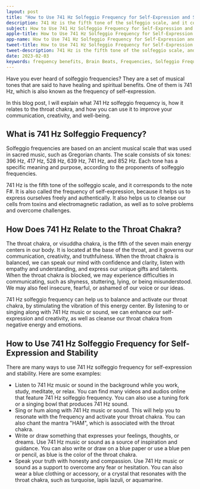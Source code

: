```yaml
---
layout: post
title: "How to Use 741 Hz Solfeggio Frequency for Self-Expression and Stability"
description: 741 Hz is the fifth tone of the solfeggio scale, and it corresponds to the note F#. It is also called the frequency of self-expression, because it helps us to express ourselves freely and authentically. It also helps us to cleanse our cells from toxins and electromagnetic radiation, as well as to solve problems and overcome challenges.
subject: How to Use 741 Hz Solfeggio Frequency for Self-Expression and Stability
apple-title: How to Use 741 Hz Solfeggio Frequency for Self-Expression and Stability
app-name: How to Use 741 Hz Solfeggio Frequency for Self-Expression and Stability
tweet-title: How to Use 741 Hz Solfeggio Frequency for Self-Expression and Stability
tweet-description: 741 Hz is the fifth tone of the solfeggio scale, and it corresponds to the note F#. It is also called the frequency of self-expression, because it helps us to express ourselves freely and authentically. It also helps us to cleanse our cells from toxins and electromagnetic radiation, as well as to solve problems and overcome challenges.
date: 2023-02-03
keywords: frequency benefits, Brain Beats, Frequencies, Solfeggio Frequency, throat Chakra, 741 Hz, Brain wave entrainment, sound therapy
---
```


Have you ever heard of solfeggio frequencies? They are a set of musical tones that are said to have healing and spiritual benefits. One of them is 741 Hz, which is also known as the frequency of self-expression.

In this blog post, I will explain what 741 Hz solfeggio frequency is, how it relates to the throat chakra, and how you can use it to improve your communication, creativity, and well-being.

## What is 741 Hz Solfeggio Frequency?

Solfeggio frequencies are based on an ancient musical scale that was used in sacred music, such as Gregorian chants. The scale consists of six tones: 396 Hz, 417 Hz, 528 Hz, 639 Hz, 741 Hz, and 852 Hz. Each tone has a specific meaning and purpose, according to the proponents of solfeggio frequencies.

741 Hz is the fifth tone of the solfeggio scale, and it corresponds to the note F#. It is also called the frequency of self-expression, because it helps us to express ourselves freely and authentically. It also helps us to cleanse our cells from toxins and electromagnetic radiation, as well as to solve problems and overcome challenges.

## How Does 741 Hz Relate to the Throat Chakra?

The throat chakra, or visuddha chakra, is the fifth of the seven main energy centers in our body. It is located at the base of the throat, and it governs our communication, creativity, and truthfulness. When the throat chakra is balanced, we can speak our mind with confidence and clarity, listen with empathy and understanding, and express our unique gifts and talents. When the throat chakra is blocked, we may experience difficulties in communicating, such as shyness, stuttering, lying, or being misunderstood. We may also feel insecure, fearful, or ashamed of our voice or our ideas.

741 Hz solfeggio frequency can help us to balance and activate our throat chakra, by stimulating the vibration of this energy center. By listening to or singing along with 741 Hz music or sound, we can enhance our self-expression and creativity, as well as cleanse our throat chakra from negative energy and emotions.

## How to Use 741 Hz Solfeggio Frequency for Self-Expression and Stability

There are many ways to use 741 Hz solfeggio frequency for self-expression and stability. Here are some examples:

- Listen to 741 Hz music or sound in the background while you work, study, meditate, or relax. You can find many videos and audios online that feature 741 Hz solfeggio frequency. You can also use a tuning fork or a singing bowl that produces 741 Hz sound.
- Sing or hum along with 741 Hz music or sound. This will help you to resonate with the frequency and activate your throat chakra. You can also chant the mantra "HAM", which is associated with the throat chakra.
- Write or draw something that expresses your feelings, thoughts, or dreams. Use 741 Hz music or sound as a source of inspiration and guidance. You can also write or draw on a blue paper or use a blue pen or pencil, as blue is the color of the throat chakra.
- Speak your truth with honesty and compassion. Use 741 Hz music or sound as a support to overcome any fear or hesitation. You can also wear a blue clothing or accessory, or a crystal that resonates with the throat chakra, such as turquoise, lapis lazuli, or aquamarine.